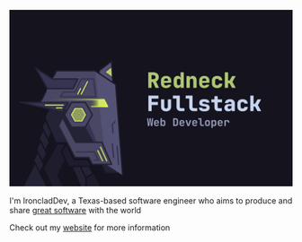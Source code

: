 ![](/public/img/cover.png)

I'm IroncladDev, a Texas-based software engineer who aims to produce and share [great software](https://neovim.io) with the world

Check out my [website](https://ironclad.sh) for more information


